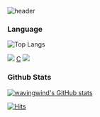 ![header](https://capsule-render.vercel.app/api?type=waving&color=auto&height=200&section=header&text=UNITY%20개발자%20이은수&fontSize=50&animation=fadeIn&fontAlignY=40&desc=한국항공대%204학년&descSize=18&descAlignY=65&fontColor=000000)


### Language
![Top Langs](https://github-readme-stats.vercel.app/api/top-langs/?username=wavingwind&layout=compact)

<!--Python--> <!--C--> <!--C#--> <!--CPP-->
<img src="https://img.shields.io/badge/Python-3776AB?style=flat-square&logo=Python&logoColor=white"> [C](https://img.shields.io/badge/C-00599C?style=for-the-badge&logo=c&logoColor=white) <img src="https://img.shields.io/badge/C%23-239120?style=for-the-badge&logo=c-sharp&logoColor=white">




### Github Stats
[![wavingwind's GitHub stats](https://github-readme-stats.vercel.app/api?username=wavingwind)](https://github.com/anuraghazra/github-readme-stats)


[![Hits](https://hits.seeyoufarm.com/api/count/incr/badge.svg?url=https%3A%2F%2Fgithub.com%2Fmin-0&count_bg=%23555555&title_bg=%23323232&icon=github.svg&icon_color=%23FFFFFF&title=hits&edge_flat=false)](https://hits.seeyoufarm.com)





<!---
wavingwind/wavingwind is a ✨ special ✨ repository because its `README.md` (this file) appears on your GitHub profile.
You can click the Preview link to take a look at your changes.
--->
